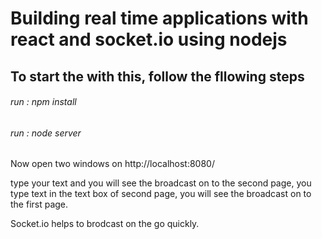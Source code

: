 # Building real time applications with react and socket.io using nodejs

## To start the with this, follow the fllowing steps

###### run : npm install 
###### run : node server

Now open two windows on http://localhost:8080/

type your text and you will see the broadcast on to the second page, 
you type text in the text box of second page, you will see the broadcast on to the first page.

Socket.io helps to brodcast on the go quickly.

